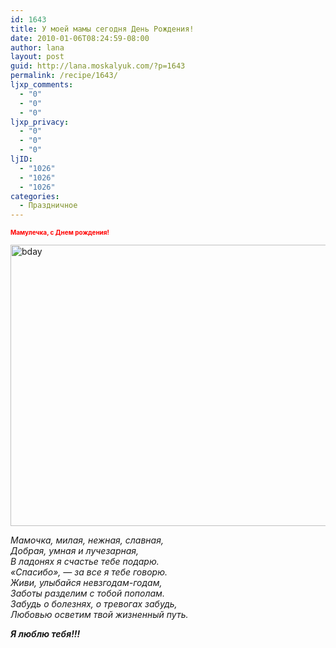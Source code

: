 ```yaml
---
id: 1643
title: У моей мамы сегодня День Рождения!
date: 2010-01-06T08:24:59-08:00
author: lana
layout: post
guid: http://lana.moskalyuk.com/?p=1643
permalink: /recipe/1643/
ljxp_comments:
  - "0"
  - "0"
  - "0"
ljxp_privacy:
  - "0"
  - "0"
  - "0"
ljID:
  - "1026"
  - "1026"
  - "1026"
categories:
  - Праздничное
---
```

**<span style="color: #ff0000"><span style="font-size: x-small">Мамулечка, с Днем рождения!</span></span>**

<img loading="lazy" class="aligncenter size-full wp-image-1644" title="bday" src="http://lana.moskalyuk.com/wp-content/uploads/2010/01/bday.jpg" alt="bday" width="600" height="450" /> 

_Мамочка, милая, нежная, славная,  
Добрая, умная и лучезарная,  
В ладонях я счастье тебе подарю.  
«Спасибо», — за все я тебе говорю.  
Живи, улыбайся невзгодам-годам,  
Заботы разделим с тобой пополам.  
Забудь о болезнях, о тревогах забудь,  
Любовью осветим твой жизненный путь._

**_Я люблю тебя!!!_**